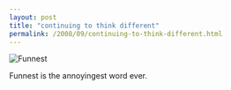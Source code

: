 ```yaml
---
layout: post
title: "continuing to think different"
permalink: /2008/09/continuing-to-think-different.html
---
```


<p><img class="at-xid-6a00d8341c4f5f53ef010534d0bd65970b" alt="Funnest" title="Funnest" src="http://sippey.typepad.com/.a/6a00d8341c4f5f53ef010534d0bd65970b-800wi" border="0" /></p>

<p>Funnest is the annoyingest word ever.</p>



